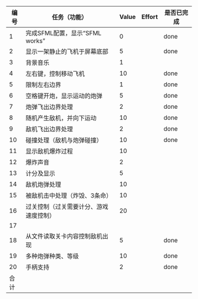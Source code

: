  编号| 任务（功能）   |  Value   | Effort   | 是否已完成 
-----|-------------------------------|-----------|-----------|------------|
1    | 完成SFML配置，显示“SFML works”  | 0         |           |       done     |
2    | 显示一架静止的飞机于屏幕底部       | 5         |           |        done   |
3    | 背景音乐                       | 1         |           |            |
4    | 左右键，控制移动飞机             | 10        |           |         done   |
5    | 限制左右边界                    | 1         |           |         done   |
6    | 空格键开炮，显示运动的炮弹        | 5         |           |       done     |
7    | 炮弹飞出边界处理                | 2          |           |         done  |
8    | 随机产生敌机，并向下运动          | 10        |           |       done    |
9    | 敌机飞出边界处理                | 2         |           |        done    |
10   | 碰撞处理（敌机与炮弹碰撞）        | 10         |           |     done      |
11   | 显示敌机爆炸过程                | 10         |           |            |
12   | 爆炸声音                       | 2         |           |            |
13   | 计分及显示                     | 5         |           |            |
14   | 敌机炮弹处理                   | 10         |           |            |
15   | 被敌机击中处理（炸毁、3条命）     | 10          |           |           |
16   | 过关控制（过关需要计分、游戏速度控制）| 20        |           |           |
17   |                               |            |           |           |
18   |从文件读取关卡内容控制敌机出现          |       5    |           |   done        |
19   |多种炮弹种类、等级                      |      10     |           |       done    |
20   | 手柄支持                              |        2   |           |   done        |
合计   |                              |            |           |           |


